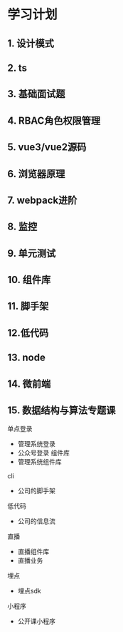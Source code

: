 # 学习计划

## 1. 设计模式

## 2. ts 

## 3. 基础面试题
 
## 4. RBAC角色权限管理
## 5. vue3/vue2源码

## 6. 浏览器原理

## 7. webpack进阶

## 8. 监控

## 9. 单元测试

## 10. 组件库

## 11. 脚手架

## 12.低代码

## 13. node

## 14. 微前端


## 15.  数据结构与算法专题课




单点登录
- 管理系统登录
- 公众号登录
组件库
- 管理系统组件库

cli
- 公司的脚手架

低代码
- 公司的信息流

直播
- 直播组件库
- 直播业务

埋点
- 埋点sdk

小程序
- 公开课小程序

